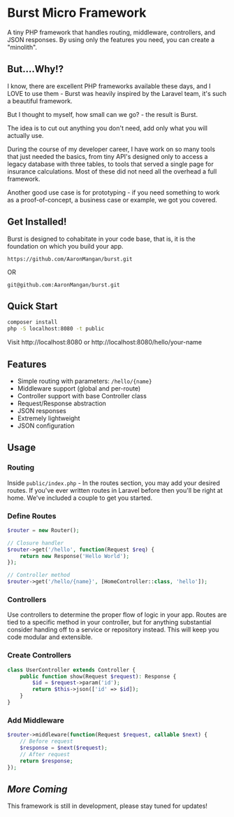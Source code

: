 # Burst Micro Framework

A tiny PHP framework that handles routing, middleware, controllers, and JSON responses. By using only the features you need, you can create a "minolith".

## But....Why!?

I know, there are excellent PHP frameworks available these days, and I LOVE to use them - Burst was heavily inspired by the Laravel team, it's such a beautiful framework.

But I thought to myself, how small can we go? - the result is Burst.

The idea is to cut out anything you don't need, add only what you will actually use.

During the course of my developer career, I have work on so many tools that just needed the basics, from tiny API's designed only to access a legacy database with three tables, to tools that served a single page for insurance calculations. Most of these did not need all the overhead a full framework.

Another good use case is for prototyping - if you need something to work as a proof-of-concept, a business case or example, we got you covered.

## Get Installed!

Burst is designed to cohabitate in your code base, that is, it is the foundation on which you build your app.

`https://github.com/AaronMangan/burst.git`

OR

`git@github.com:AaronMangan/burst.git`


## Quick Start

```bash
composer install
php -S localhost:8080 -t public
```

Visit http://localhost:8080 or http://localhost:8080/hello/your-name

## Features

- Simple routing with parameters: `/hello/{name}`
- Middleware support (global and per-route)
- Controller support with base Controller class
- Request/Response abstraction
- JSON responses
- Extremely lightweight
- JSON configuration

## Usage

### Routing

Inside `public/index.php` - In the routes section, you may add your desired routes. If you've ever written routes in Laravel before then you'll be right at home.
We've included a couple to get you started.

### Define Routes

```php
$router = new Router();

// Closure handler
$router->get('/hello', function(Request $req) {
    return new Response('Hello World');
});

// Controller method
$router->get('/hello/{name}', [HomeController::class, 'hello']);
```

### Controllers

Use controllers to determine the proper flow of logic in your app. Routes are tied to a specific method in your controller, but for anything substantial consider handing off to a service or repository instead. This will keep you code modular and extensible.

### Create Controllers

```php
class UserController extends Controller {
    public function show(Request $request): Response {
        $id = $request->param('id');
        return $this->json(['id' => $id]);
    }
}
```

### Add Middleware

```php
$router->middleware(function(Request $request, callable $next) {
    // Before request
    $response = $next($request);
    // After request
    return $response;
});
```
## *More Coming*

This framework is still in development, please stay tuned for updates!

